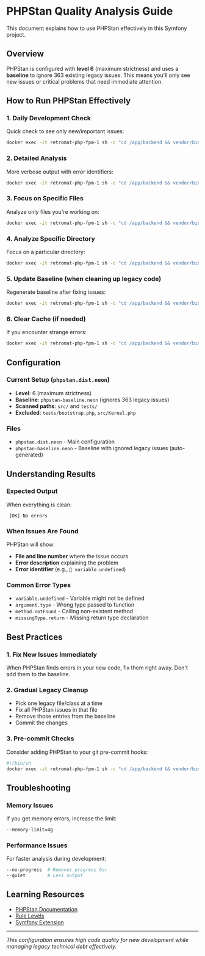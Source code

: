 # PHPStan Quality Analysis Guide

This document explains how to use PHPStan effectively in this Symfony project.

## Overview

PHPStan is configured with **level 6** (maximum strictness) and uses a **baseline** to ignore 363 existing legacy issues. This means you'll only see new issues or critical problems that need immediate attention.

## How to Run PHPStan Effectively

### 1. Daily Development Check
Quick check to see only new/important issues:
```bash
docker exec -it retromat-php-fpm-1 sh -c "cd /app/backend && vendor/bin/phpstan analyse --memory-limit=2g"
```

### 2. Detailed Analysis
More verbose output with error identifiers:
```bash
docker exec -it retromat-php-fpm-1 sh -c "cd /app/backend && vendor/bin/phpstan analyse --memory-limit=2g -v"
```

### 3. Focus on Specific Files
Analyze only files you're working on:
```bash
docker exec -it retromat-php-fpm-1 sh -c "cd /app/backend && vendor/bin/phpstan analyse src/Service/YourService.php --memory-limit=2g"
```

### 4. Analyze Specific Directory
Focus on a particular directory:
```bash
docker exec -it retromat-php-fpm-1 sh -c "cd /app/backend && vendor/bin/phpstan analyse src/Controller/ --memory-limit=2g"
```

### 5. Update Baseline (when cleaning up legacy code)
Regenerate baseline after fixing issues:
```bash
docker exec -it retromat-php-fpm-1 sh -c "cd /app/backend && vendor/bin/phpstan analyse --memory-limit=2g --generate-baseline=phpstan-baseline.neon"
```

### 6. Clear Cache (if needed)
If you encounter strange errors:
```bash
docker exec -it retromat-php-fpm-1 sh -c "cd /app/backend && vendor/bin/phpstan clear-cache"
```

## Configuration

### Current Setup (`phpstan.dist.neon`)
- **Level**: 6 (maximum strictness)
- **Baseline**: `phpstan-baseline.neon` (ignores 363 legacy issues)
- **Scanned paths**: `src/` and `tests/`
- **Excluded**: `tests/bootstrap.php`, `src/Kernel.php`

### Files
- `phpstan.dist.neon` - Main configuration
- `phpstan-baseline.neon` - Baseline with ignored legacy issues (auto-generated)

## Understanding Results

### Expected Output
When everything is clean:
```
 [OK] No errors
```

### When Issues Are Found
PHPStan will show:
- **File and line number** where the issue occurs
- **Error description** explaining the problem
- **Error identifier** (e.g., `🪪 variable.undefined`)

### Common Error Types
- `variable.undefined` - Variable might not be defined
- `argument.type` - Wrong type passed to function
- `method.notFound` - Calling non-existent method
- `missingType.return` - Missing return type declaration

## Best Practices

### 1. Fix New Issues Immediately
When PHPStan finds errors in your new code, fix them right away. Don't add them to the baseline.

### 2. Gradual Legacy Cleanup
- Pick one legacy file/class at a time
- Fix all PHPStan issues in that file
- Remove those entries from the baseline
- Commit the changes

### 3. Pre-commit Checks
Consider adding PHPStan to your git pre-commit hooks:
```bash
#!/bin/sh
docker exec -it retromat-php-fpm-1 sh -c "cd /app/backend && vendor/bin/phpstan analyse --memory-limit=2g --no-progress"
```

## Troubleshooting

### Memory Issues
If you get memory errors, increase the limit:
```bash
--memory-limit=4g
```

### Performance Issues
For faster analysis during development:
```bash
--no-progress  # Removes progress bar
--quiet        # Less output
```

## Learning Resources

- [PHPStan Documentation](https://phpstan.org/user-guide/getting-started)
- [Rule Levels](https://phpstan.org/user-guide/rule-levels)
- [Symfony Extension](https://github.com/phpstan/phpstan-symfony)

---

*This configuration ensures high code quality for new development while managing legacy technical debt effectively.* 